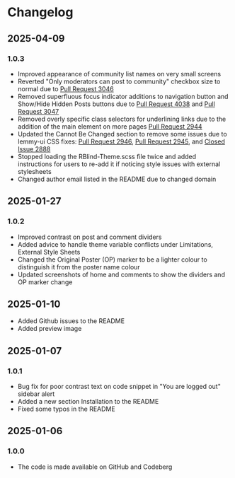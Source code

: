 # Changelog

## 2025-04-09

### 1.0.3

- Improved appearance of community list names on very small screens
- Reverted "Only moderators can post to community" checkbox size to normal due to [Pull Request 3046](https://github.com/LemmyNet/lemmy-ui/pull/3046)
- Removed superfluous focus indicator additions to navigation button and Show/Hide Hidden Posts buttons due to [Pull Request 4038](https://github.com/LemmyNet/lemmy-ui/pull/3048) and [Pull Request 3047](https://github.com/LemmyNet/lemmy-ui/pull/3047)
- Removed overly specific class selectors for underlining links due to the addition of the main element on more pages [Pull Request 2944](https://github.com/LemmyNet/lemmy-ui/pull/2944)
- Updated the Cannot Be Changed section to remove some issues due to lemmy-ui CSS fixes: [Pull Request 2946](https://github.com/LemmyNet/lemmy-ui/pull/2946), [Pull Request 2945](https://github.com/LemmyNet/lemmy-ui/pull/2945), and [Closed Issue 2888](https://github.com/LemmyNet/lemmy-ui/issues/2888)
- Stopped loading the RBlind-Theme.scss file twice and added instructions for users to re-add it if noticing style issues with external stylesheets
- Changed author email listed in the README due to changed domain

## 2025-01-27

### 1.0.2

- Improved contrast on post and comment dividers
- Added advice to handle theme variable conflicts under Limitations, External Style Sheets
- Changed the Original Poster (OP) marker to be a lighter colour to distinguish it from the poster name colour
- Updated screenshots of home and comments to show the dividers and OP marker change

## 2025-01-10

- Added Github issues to the README
- Added preview image

## 2025-01-07

### 1.0.1

- Bug fix for poor contrast text on code snippet in "You are logged out" sidebar alert
- Added a new section Installation to the README
- Fixed some typos in the README

## 2025-01-06

### 1.0.0

- The code is made available on GitHub and Codeberg
